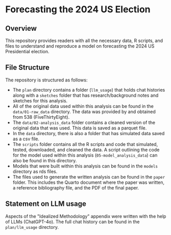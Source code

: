 # Forecasting the 2024 US Election

## Overview

This repository provides readers with all the necessary data, R scripts, and files to understand and reproduce a model on forecasting the 2024 US Presidential election.


## File Structure

The repository is structured as follows:

- The `plan` directory contains a folder (`llm_usage`) that holds chat histories along with a `sketches` folder that has research/background notes and sketches for this analysis.
- All of the original data used within this analysis can be found in the `data/01-raw_data` directory. The data was provided by and obtained from 538 (FiveThirtyEight). 
- The `data/02-analysis_data` folder contains a cleaned version of the original data that was used. This data is saved as a parquet file.
- In the `data` directory, there is also a folder that has simulated data saved as a csv file.
- The `scripts` folder contains all the R scripts and code that simulated, tested, downloaded, and cleaned the data. A script outlining the code for the model used within this analysis (`05-model_analysis_data`) can also be found in this directory.
- Models that were built within this analysis can be found in the `models` directory as rds files. 
- The files used to generate the written analysis can be found in the `paper` folder. This includes the Quarto document where the paper was written, a reference bibliography file, and the PDF of the final paper. 


## Statement on LLM usage

Aspects of the "Idealized Methodology" appendix were written with the help of LLMs (ChatGPT-4o). The full chat history can be found in the `plan/llm_usage` directory.
